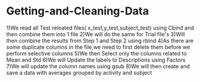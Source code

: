 # Getting-and-Cleaning-Data

1)We read all Test releated files( x_test,y_test,subject_test) using Cbind and then combine them into 1 file
2)We will do the same for Trial file's
3)Will then combine the results from Step 1 and Step 2 using rbind
4)As there are some duplicate columns in the file,we need to first delete them before we perform selective columns
5)We then Select only the columns related to Mean and Std
6)We will Update the labels to Descriptions using Factors
7)We will update the column names using gsub
8)We will then create and save a data with averages grouped by activity and subject 
